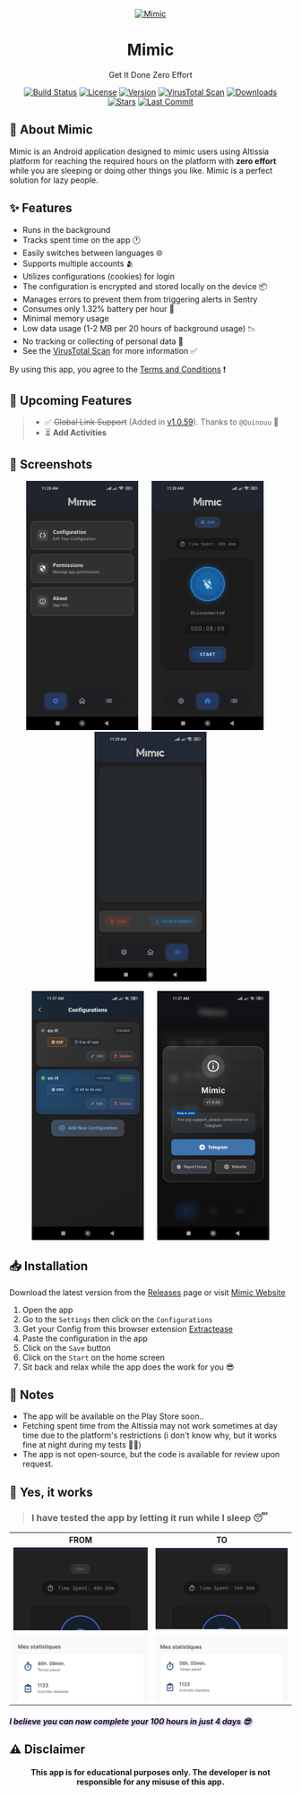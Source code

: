 <p align="center"><a href="#"><img src="https://mimicapp.web.app/assets/icon.png" alt="Mimic" height="120"/></a></p>
<h1 align="center">Mimic</h1>
<p align="center">Get It Done Zero Effort</p>

<p align="center">
  <a href="https://github.com/h4fide/mimic/actions/workflows/build.yml"><img src="https://img.shields.io/github/actions/workflow/status/h4fide/mimic/build.yml?branch=main" alt="Build Status"></a>
  <a href="https://github.com/h4fide/mimic/blob/main/LICENSE"><img src="https://img.shields.io/github/license/h4fide/mimic" alt="License"></a>
  <a href="https://github.com/h4fide/mimic/releases"><img src="https://img.shields.io/github/v/release/h4fide/mimic" alt="Version"></a>
  <a href="https://www.virustotal.com/gui/file/8d7a29c74b9bf60764271e41abbbe261c09976b65d010f695ba7c21d0bcf10d8/detection"><img src="https://img.shields.io/badge/VirusTotal-Safe-success" alt="VirusTotal Scan"></a>
  <a href="https://github.com/h4fide/mimic/releases"><img src="https://img.shields.io/github/downloads/h4fide/mimic/total" alt="Downloads"></a>
  <a href="https://github.com/h4fide/mimic"><img src="https://img.shields.io/github/stars/h4fide/mimic" alt="Stars"></a>
  <a href="https://github.com/h4fide/mimic/commits"><img src="https://img.shields.io/github/last-commit/h4fide/mimic" alt="Last Commit"></a>
</p>

## 📱 About Mimic
Mimic is an Android application designed to mimic users using Altissia platform for reaching the required hours on the platform with **zero effort** while you are sleeping or doing other things you like. Mimic is a perfect solution for lazy people.

## ✨ Features
- Runs in the background
- Tracks spent time on the app 🕐
- Easily switches between languages 🌐
- Supports multiple accounts 🫂
- Utilizes configurations (cookies) for login
- The configuration is encrypted and stored locally on the device 📦
- Manages errors to prevent them from triggering alerts in Sentry
- Consumes only 1.32% battery per hour 🔋
- Minimal memory usage 
- Low data usage (1-2 MB per 20 hours of background usage) 📉
- No tracking or collecting of personal data 🚫
- See the [VirusTotal Scan](https://www.virustotal.com/gui/file/fec4052d968f8f64c41249d66c2541143d5299e248f0ff9a9d82a57791afc41e/detection) for more information ✅

By using this app, you agree to the [Terms and Conditions](https://mimicapp.web.app/terms.html) ❗

## 🚀 Upcoming Features

> - ✅ ~~Global Link Support~~ (Added in [v1.0.59](https://github.com/h4fide/mimic/releases/tag/v1.0.59 "v1.0.59")). Thanks to `@Quinouu` 🙏
> - ⏳ **Add Activities**


## 📸 Screenshots
<p align="center">
  <img src="screenshots/settings.png" width="200" alt="Settings Screen"/>
  &nbsp;&nbsp;&nbsp;&nbsp;
  <img src="screenshots/home.png" width="200" alt="Home Screen"/>
  &nbsp;&nbsp;&nbsp;&nbsp;
  <img src="screenshots/logs.png" width="200" alt="Logs Screen"/>
</p>

<p align="center">
  <img src="screenshots/config.png" width="200" alt="Configuration Screen"/>
  &nbsp;&nbsp;&nbsp;&nbsp;
  <img src="screenshots/about.png" width="200" alt="About Screen"/>
</p>

## 📥 Installation
Download the latest version from the [Releases](https://github.com/h4fide/mimic/releases) page or visit [Mimic Website](https://mimicapp.web.app) 

1. Open the app
2. Go to the `Settings` then click on the `Configurations`
3. Get your Config from this browser extension [Extractease](https://extractease.netlify.app/)
4. Paste the configuration in the app
5. Click on the `Save` button
6. Click on the `Start` on the home screen
7. Sit back and relax while the app does the work for you 😎

## 📝 Notes
- The app will be available on the Play Store soon..
- Fetching spent time from the Altissia may not work sometimes at day time due to the platform's restrictions (i don't know why, but it works fine at night during my tests 🤷‍♂️)
- The app is not open-source, but the code is available for review upon request.

## 🎯 Yes, it works
> ### I have tested the app by letting it run while I sleep 😴  

<p align="center">
  <table>
    <tr>
      <th>FROM</th>
      <th>TO</th>
    </tr>
    <tr>
      <td><img src="screenshots/b1.png" width="300" alt="Before 1"/></td>
      <td><img src="screenshots/a1.png" width="300" alt="After 1"/></td>
    </tr>
    <tr>
      <td><img src="screenshots/b2.png" width="300" alt="Before 2"/></td>
      <td><img src="screenshots/a2.png" width="300" alt="After 2"/></td>
    </tr>
  </table>
</p>
<h4 align="left" style="font-style: italic; text-shadow: 2px 2px 4px rgba(100, 06, 250, 0.5);">I believe you can now complete your 100 hours in just 4 days 😎 </h4>


## ⚠️ Disclaimer
<h4 align="center" color="red">This app is for educational purposes only. The developer is not responsible for any misuse of this app.</h4>
